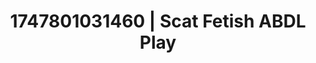 ---
categories:
- Fantasy kink
- Lesbian
- VR porn
- POV erotica
- 3D erotic games
image: /assets/images/1747801031460.jpg
layout: post
seo:
  description: Featured content with artistic Scat Fetish, ABDL Play. HD images available.
  keywords: Scat Fetish, ABDL Play
  og_image: /assets/images/1747801031460.jpg
  schema_type: VisualArtwork
tags:
- ABDL Play
- Scat Fetish
- '#1747801031460'
title: 1747801031460 | Scat Fetish ABDL Play
---